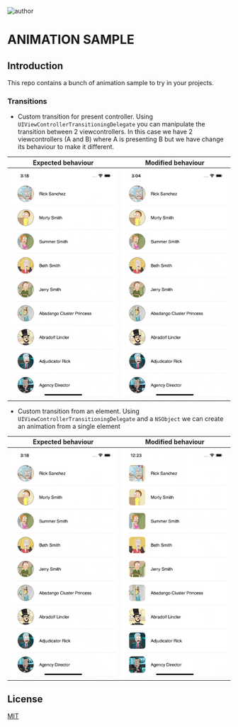 ![author](https://img.shields.io/badge/author-fernando%20salom-red)

# ANIMATION SAMPLE

## Introduction

This repo contains a bunch of animation sample to try in your projects. 

### Transitions
- Custom transition for present controller. Using `UIViewControllerTransitioningDelegate` you can manipulate the transition between 2 viewcontrollers. In this case we have 2 viewcontrollers (A and B) where A is presenting B but we have change its behaviour to make it different.

Expected behaviour             |  Modified behaviour       
:-------------------------:|:-------------------------:|
![video](README/transition-1A.gif)  |  ![video](README/transition-1.gif)

- Custom transition from an element. Using `UIViewControllerTransitioningDelegate` and a `NSObject` we can create an animation from a single element

Expected behaviour             |  Modified behaviour       
:-------------------------:|:-------------------------:|
![video](README/transition-1A.gif)  |  ![video](README/transition-2.gif)

## License
[MIT](https://choosealicense.com/licenses/mit/)